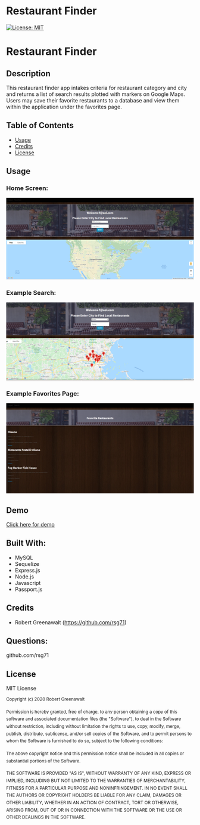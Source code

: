 # Restaurant Finder

[![License: MIT](https://img.shields.io/badge/License-MIT-green.svg)](https://opensource.org/licenses/MIT)
# Restaurant Finder


## Description

This restaurant finder app intakes criteria for restaurant category and city and returns a list of search results plotted with markers on Google Maps. Users may save their favorite restaurants to a database and view them within the application under the favorites page. 

## Table of Contents

* [Usage](#usage)
* [Credits](#credits)
* [License](#license)

## Usage


### Home Screen:
<img src="imgs/membersPage.PNG">

### Example Search:
<img src="imgs/searchExample.PNG">

### Example Favorites Page:
<img src="imgs/favorites.PNG">


## Demo
[Click here for demo](https://infinite-badlands-42147.herokuapp.com/)


## Built With: 
* MySQL
* Sequelize
* Express.js
* Node.js
* Javascript
* Passport.js

## Credits
* Robert Greenawalt (https://github.com/rsg71)


## Questions:
github.com/rsg71


## License
MIT License

<sup>Copyright (c) 2020 Robert Greenawalt

<sup>Permission is hereby granted, free of charge, to any person obtaining a copy of this software and associated documentation files (the "Software"), to deal in the Software without restriction, including without limitation the rights to use, copy, modify, merge, publish, distribute, sublicense, and/or sell copies of the Software, and to permit persons to whom the Software is furnished to do so, subject to the following conditions:

<sup>The above copyright notice and this permission notice shall be included in all copies or substantial portions of the Software.

<sup>THE SOFTWARE IS PROVIDED "AS IS", WITHOUT WARRANTY OF ANY KIND, EXPRESS OR IMPLIED, INCLUDING BUT NOT LIMITED TO THE WARRANTIES OF MERCHANTABILITY, FITNESS FOR A PARTICULAR PURPOSE AND NONINFRINGEMENT. IN NO EVENT SHALL THE AUTHORS OR COPYRIGHT HOLDERS BE LIABLE FOR ANY CLAIM, DAMAGES OR OTHER LIABILITY, WHETHER IN AN ACTION OF CONTRACT, TORT OR OTHERWISE, ARISING FROM, OUT OF OR IN CONNECTION WITH THE SOFTWARE OR THE USE OR OTHER DEALINGS IN THE SOFTWARE.
